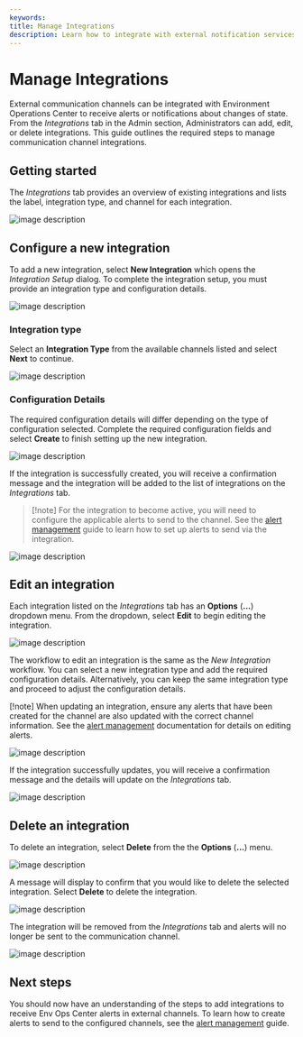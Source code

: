 ```yaml
---
keywords:
title: Manage Integrations
description: Learn how to integrate with external notification services (e.g. Slack, Email, PagerDuty) to send alerts about monitored events in Environment Operations Center.
---
```

# Manage Integrations

External communication channels can be integrated with Environment Operations Center to receive alerts or notifications about changes of state. From the *Integrations* tab in the Admin section, Administrators can add, edit, or delete integrations. This guide outlines the required steps to manage communication channel integrations.

## Getting started

The *Integrations* tab provides an overview of existing integrations and lists the label, integration type, and channel for each integration.

![image description](images/home.png)

## Configure a new integration

To add a new integration, select **New Integration** which opens the *Integration Setup* dialog. To complete the integration setup, you must provide an integration type and configuration details.

![image description](images/new-int.png)

### Integration type

Select an **Integration Type** from the available channels listed and select **Next** to continue.

![image description](images/type.png)

### Configuration Details

The required configuration details will differ depending on the type of configuration selected. Complete the required configuration fields and select **Create** to finish setting up the new integration.

![image description](images/config.png)

If the integration is successfully created, you will receive a confirmation message and the integration will be added to the list of integrations on the *Integrations* tab.

> [!note] For the integration to become active, you will need to configure the applicable alerts to send to the channel. See the [alert management](../alert-management/alert-management-overview.md) guide to learn how to set up alerts to send via the integration.

![image description](images/success.png)

## Edit an integration

Each integration listed on the *Integrations* tab has an **Options** (**...**) dropdown menu. From the dropdown, select **Edit** to begin editing the integration.

![image description](images/edit.png)

The workflow to edit an integration is the same as the *New Integration* workflow. You can select a new integration type and add the required configuration details. Alternatively, you can keep the same integration type and proceed to adjust the configuration details.

[!note] When updating an integration, ensure any alerts that have been created for the channel are also updated with the correct channel information. See the [alert management](../alert-management/alert-management-overview.md) documentation for details on editing alerts.

![image description](images/edit-config.png)

If the integration successfully updates, you will receive a confirmation message and the details will update on the *Integrations* tab.

![image description](images/edited.png)

## Delete an integration

To delete an integration, select **Delete** from the the **Options** (**...**) menu.

![image description](images/delete.png)

A message will display to confirm that you would like to delete the selected integration. Select **Delete** to delete the integration.

![image description](images/confirm-delete.png)

The integration will be removed from the *Integrations* tab and alerts will no longer be sent to the communication channel.

![image description](images/deleted.png)

## Next steps

You should now have an understanding of the steps to add integrations to receive Env Ops Center alerts in external channels. To learn how to create alerts to send to the configured channels, see the [alert management](../alert-management/alert-management-overview.md) guide.

